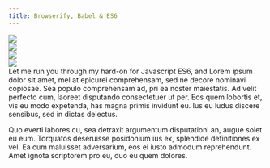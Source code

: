 ```yaml
---
title: Browserify, Babel & ES6
---
```

<div class="row">
<div class="col-xs-3 text-center"><img src="https://pbs.twimg.com/profile_images/420347030263701504/9esmqty2_200x200.png" class="img-responsive" style="max-height: 115px; margin: 0 auto;"/></div>
<div class="col-xs-3 text-center"><img src="https://raw.githubusercontent.com/babel/logo/master/logo.png" class="img-responsive" style="max-height: 115px; margin: 0 auto;"/></div>
<div class="col-xs-3 text-center"><img src="https://cdn.tutsplus.com/net/uploads/2013/05/es6.jpg" class="img-responsive" style="max-height: 115px; margin: 0 auto;"/></div>
<div class="col-xs-3 text-center"><img src="https://camo.githubusercontent.com/39242419c60a53e1f3cecdeecb2460acce47366f/687474703a2f2f6772756e746a732e636f6d2f696d672f6772756e742d6c6f676f2d6e6f2d776f72646d61726b2e737667" class="img-responsive" style="max-height: 115px; margin: 0 auto;"/></div>
</div>
Let me run you through my hard-on for Javascript ES6, and Lorem ipsum dolor sit amet, mel at epicurei comprehensam, sed ne decore nominavi copiosae. Sea populo comprehensam ad, pri ea noster maiestatis. Ad velit perfecto cum, laoreet disputando consectetuer ut per. Eos quem lobortis et, vis eu modo expetenda, has magna primis invidunt eu. Ius eu ludus discere sensibus, sed in dictas delectus.

Quo everti labores cu, sea detraxit argumentum disputationi an, augue solet eu eum. Torquatos deseruisse posidonium ius ex, splendide definitiones ex vel. Ea cum maluisset adversarium, eos ei iusto admodum reprehendunt. Amet ignota scriptorem pro eu, duo eu quem dolores.
